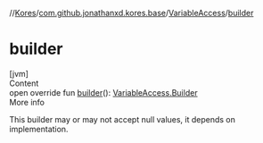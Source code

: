 //[Kores](../../index.md)/[com.github.jonathanxd.kores.base](../index.md)/[VariableAccess](index.md)/[builder](builder.md)



# builder  
[jvm]  
Content  
open override fun [builder](builder.md)(): [VariableAccess.Builder](-builder/index.md)  
More info  


This builder may or may not accept null values, it depends on implementation.

  



